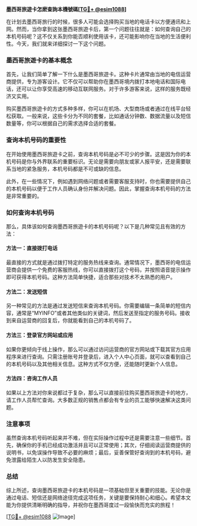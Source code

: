 **墨西哥旅遊卡怎麽查詢本機號碼[[TG💪+ @esim1088](https://t.me/s/esim1088)]**

在计划去墨西哥旅行的时候，很多人可能会选择购买当地的电话卡以方便通讯和上网。然而，当你拿到这张墨西哥旅遊卡后，第一个问题往往就是：如何查询自己的本机号码呢？这不仅关系到你能否顺利使用该卡，还可能影响你在当地的生活便利性。今天，我们就来详细探讨一下这个问题。

### 墨西哥旅遊卡的基本概念

首先，让我们简单了解一下什么是墨西哥旅遊卡。这种卡片通常由当地的电信运营商提供，专为游客设计。它不仅可以帮助你在墨西哥境内拨打本地电话和国际电话，还可以让你享受高速的移动互联网服务。对于许多游客来说，这样的服务既经济又实用。

购买墨西哥旅遊卡的方式多种多样，你可以在机场、大型商场或者通过在线平台轻松获取。一般来说，这些卡分为不同的套餐，比如通话分钟数、数据流量以及短信数量等，你可以根据自己的需求选择合适的套餐。

### 查询本机号码的重要性

在开始使用墨西哥旅遊卡之前，查询本机号码是必不可少的步骤。这是因为你的本机号码是你与外界联系的重要标识。无论是需要向朋友或家人报平安，还是需要联系当地的紧急服务，本机号码都是不可或缺的信息。

此外，在一些情况下，例如遇到网络问题或者需要客服支持时，你也需要提供自己的本机号码以便于工作人员确认身份并解决问题。因此，掌握查询本机号码的方法是非常重要的。

### 如何查询本机号码

那么，具体该如何查询墨西哥旅遊卡的本机号码呢？以下是几种常见且有效的方法：

#### 方法一：直接拨打电话

最直接的方式就是通过拨打特定的服务热线来查询。通常情况下，墨西哥的电信运营商会提供一个免费的客服热线，你可以直接拨打这个号码，并按照语音提示操作即可获得本机号码。这种方法简单快捷，适合那些对技术不太熟悉的用户。

#### 方法二：发送短信

另一种常见的方法是通过发送短信来查询本机号码。你需要编辑一条简单的短信内容，通常是“MYINFO”或者其他类似的关键词，然后发送至指定的服务号码。接收到来自运营商的回复后，你就能看到自己的本机号码了。

#### 方法三：登录官方网站或应用

如果你更倾向于线上操作，那么可以通过访问运营商的官方网站或下载其官方应用程序来进行查询。只需注册账号并登录后，进入个人中心页面，就可以查看到自己的本机号码以及其他相关信息。这种方式不仅方便，还能随时更新个人信息。

#### 方法四：咨询工作人员

如果以上方法对你来说都过于复杂，那么可以直接前往购买墨西哥旅遊卡的地方，请工作人员帮忙查询。大多数正规的销售点都会有专业的员工能够快速解决这类问题。

### 注意事项

虽然查询本机号码听起来并不难，但在实际操作过程中还是需要注意一些细节。首先，确保你的手机已经成功激活并且可以正常使用；其次，仔细阅读运营商提供的说明书，以免误操作导致不必要的麻烦；最后，妥善保管好查询到的本机号码，避免泄露给陌生人以防发生安全隐患。

### 总结

综上所述，查询墨西哥旅遊卡的本机号码是一项基础但至关重要的技能。无论你是通过电话、短信还是网络途径完成这项任务，关键是要保持耐心和细心。希望本文能为你提供清晰明确的指导，并祝你在墨西哥度过一段愉快而充实的旅程！

[[TG💪+ @esim1088](https://t.me/s/esim1088) ![Image](https://i.postimg.cc/4NQfJmqS/Snipaste-2025-05-13-00-14-12.png)]